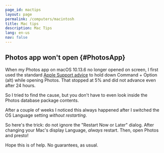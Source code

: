```yaml
---
page_id: mactips
layout: page
permalink: /computers/macintosh
title: Mac tips
description: Mac Tips
lang: en-us
nav: false
---
```


<div class="w3-card">

## Photos app won't open {#PhotosApp}

<p>When my Photos app on macOS 10.13.6 no longer opened on screen, I first used the standard <a href="https://support.apple.com/en-us/HT204967">Apple Support advice</a> to hold down Command + Option (alt) while opening Photos. That stopped at 5% and did not advance even after 24 hours.</p>
<p>So I tried to find the cause, but you don't have to even look inside the Photos database package contents.</p>
<p>After a couple of weeks I noticed this always happened after I switched the OS Language setting <em>without restarting</em>.</p>
<p>So here's the trick: do not ignore the "Restart Now or Later" dialog. After changing your Mac's display Language, <em>always</em> restart. Then, open Photos and presto!</p>

Hope this is of help. No guarantees, as usual.

</div>
